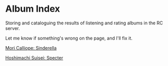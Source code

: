 # Album Index

Storing and cataloguing the results of listening and rating albums in the RC server.

Let me know if something's wrong on the page, and I'll fix it.

[Mori Calliope: Sinderella](sinderella/sinderella.md)

[Hoshimachi Suisei: Specter](specter.md)
